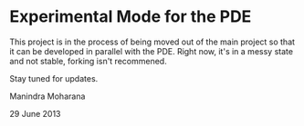 Experimental Mode for the PDE
=========================

This project is in the process of being moved out of the main project so that it can be developed in parallel with the PDE. Right now, it's in a messy state and not stable, forking isn't recommened. 

Stay tuned for updates.

Manindra Moharana

29 June 2013

